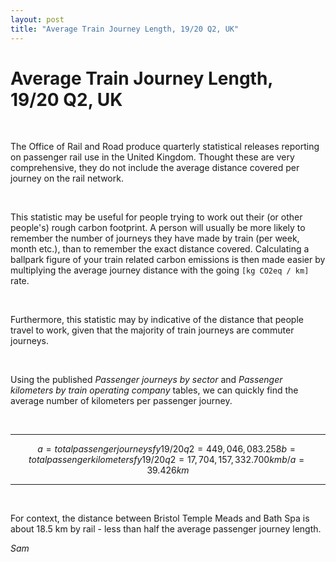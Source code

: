 ```yaml
---
layout: post
title: "Average Train Journey Length, 19/20 Q2, UK"
---
```

# Average Train Journey Length, 19/20 Q2, UK

<br/>

The Office of Rail and Road produce quarterly statistical releases reporting on passenger rail use in the United Kingdom. Thought these are very comprehensive, they do not include the average distance covered per journey on the rail network.

<br/>

This statistic may be useful for people trying to work out their (or other people's) rough carbon footprint. A person will usually be more likely to remember the number of journeys they have made by train (per week, month etc.), than to remember the exact distance covered. Calculating a ballpark figure of your train related carbon emissions is then made easier by multiplying the average journey distance with the going `[kg CO2eq / km]` rate.

<br/>

Furthermore, this statistic may by indicative of the distance that people travel to work, given that the majority of train journeys are commuter journeys.

<br/>

Using the published *Passenger journeys by sector* and *Passenger kilometers by train operating company* tables, we can quickly find the average number of kilometers per passenger journey.

<br/>

---

```math
a = total passenger journeys   fy19/20 q2 = 449,046,083.258
b = total passenger kilometers fy19/20 q2 = 17,704,157,332.700 km

b/a = 39.426 km
```

---

<br/>

For context, the distance between Bristol Temple Meads and Bath Spa is about 18.5 km by rail - less than half the average passenger journey length.
<br/>

*Sam*

